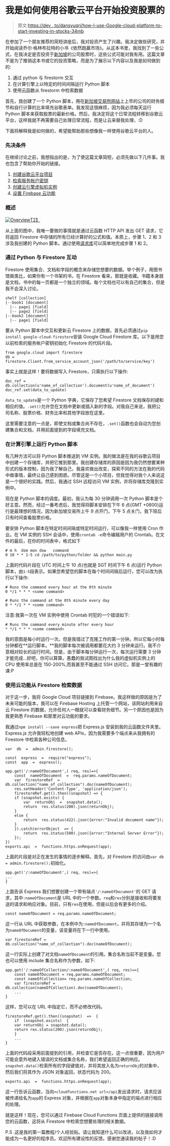 # 我是如何使用谷歌云平台开始投资股票的

> 原文:[https://dev . to/dansyuqri/how-I-use-Google-cloud-platform-to-start-investing-in-stocks-34mb](https://dev.to/dansyuqri/how-i-used-google-cloud-platform-to-start-investing-in-stocks-34mb)

在参加了一个朋友推荐的简短讲座后，我对投资产生了兴趣。我决定做些研究，并开始阅读乔尔·格林布拉特的小书《依然跑赢市场》。从这本书里，我找到了一些公式，在我决定是否投资于[新加坡](https://en.wikipedia.org/wiki/Singapore)的公司股票时，这些公式可能对我有用。这篇文章不是为了推销这本书或它的投资策略，而是为了展示以下内容以及我是如何做到的:

1.  通过 python 与 firestorm 交互
2.  在计算引擎上以特定的时间间隔运行 Python 脚本
3.  使用云函数从 firestorm 中检索数据

首先，我创建了一个 Python 脚本，用在[新加坡交易所网站](http://sgx.com/wps/portal/sgxweb/home/!ut/p/a1/04_Sj9CPykssy0xPLMnMz0vMAfGjzOKNHB1NPAycDSz9wwzMDTxD_Z2Cg8PCDANdjYEKIoEKDHAARwNC-sP1o8BK8JhQkBthkO6oqAgAzDYPQQ!!/dl5/d5/L2dBISEvZ0FBIS9nQSEh/)上上市的公司的财务细节和自行计算的比率填充谷歌表单。我发现这很麻烦，因为我必须每天运行 Python 脚本来获取股票的最新价格。然后，我决定将这个日常流程转移到谷歌云平台，这样我就不再需要自己处理日常流程，而是让云来替我处理，:D

下面将解释我是如何做的，希望能帮助那些想像我一样使用谷歌云平台的人。

### [](#prerequisites)**先决条件**

在继续讨论之前，我想指出的是，为了使这篇文章简短，必须先做以下几件事。我也包含了帮助你开始的链接。

1.  [创建谷歌云平台项目](https://cloud.google.com/resource-manager/docs/creating-managing-projects)
2.  [检索服务帐户密钥](https://cloud.google.com/iam/docs/creating-managing-service-account-keys#iam-service-account-keys-create-gcloud)
3.  [创建云引擎虚拟机实例](https://cloud.google.com/compute/docs/instances/create-start-instance)
4.  [设置 Firebase 云功能](https://firebase.google.com/docs/functions/get-started)

### [](#overview)**概述**

[![Overview](../Images/bdee430f1dba4f0a6b266ab8c3888333.png)T2】](https://res.cloudinary.com/practicaldev/image/fetch/s--v_FYSAkb--/c_limit%2Cf_auto%2Cfl_progressive%2Cq_auto%2Cw_880/https://lh3.googleusercontent.com/0Hu_uP6l37EDMuwCmPb1Ty3NMX9RlGdBB6qU-ne03OdwwXrshRTe6mNd5BeHqyQL7uLTeKtcuc9COVvv75MA%3Dw1920-h920)

从上面的图中，我唯一要做的事情就是通过云函数 HTTP API 发出 GET 请求，它将返回 Firestore 中存储的所有已经计算好的公式和值。本质上，步骤 1、2 和 3 涉及我创建的 Python 脚本。通过使用[请求库](http://docs.python-requests.org/en/master/)可以简单地完成步骤 1 和 2。

### [](#interacting-with-firestore-through-python)**通过 Python 与 Firestore 互动**

Firestore 使用集合、文档和字段的概念来存储您想要的数据。举个例子，用图书馆做类比，如果你有一个书架的书，在 Firestore 看来，那就是收藏。书籍本身就是文档，书中的每一页都是一个独立的领域。每个文档也可以有自己的集合，但是我不会深入讨论。

```
shelf [collection]
|--book1 [document]
  |-- page1 [field]
  |-- page2 [field]
|--book2 [document]
  |-- page1 [field] 
```

要从 Python 脚本中交互和更新云 Firestore 上的数据，首先必须通过`pip install google-cloud-firestore`安装 Google Cloud Firestore 库。以下是用您以前检索的服务帐户密钥初始化 Firestore 的代码片段。

```
from google.cloud import firestore
db = firestore.Client.from_service_account_json('/path/to/service/key') 
```

事实上就是这样！要将数据写入 Firestore，只需执行以下操作:

```
doc_ref = db.collection(u'name_of_collection').document(u'name_of_document')
doc_ref.set(data_to_update) 
```

`data_to_update`是一个 Python 字典，它保存了您希望 Firestore 文档保存的键和相应的值。`.set()`允许您在文档中更新或插入新的字段。对我自己来说，我把公司名称、股票价格、财务比率和其他字段放在这里。

这里需要注意的一点是，即使文档或集合尚不存在，`.set()`函数也会自动为您创建集合和文档，并用前面提到的字段填充文档。

### [](#running-a-python-script-on-compute-engine)**在计算引擎上运行 Python 脚本**

有几种方法可以将 Python 脚本推送到 VM 实例。我的做法是在我的谷歌云项目中创建一个存储库，并把它推到那里。我创建存储库的原因是因为我仍然想要某种形式的版本控制，因为我了解自己，我喜欢做出改变，探索不同的方法在我的代码中做事情，最终让自己感到困惑。尽管这是一个小项目，但我觉得对我个人来说这是一个很好的实践。然后，我通过 SSH 远程访问 VM 实例，并将存储库克隆到实例中。

现在是 Python 脚本的调度。最初，我认为每 30 分钟调用一次 Python 脚本是个好主意。然而，经过一番考虑后，我觉得将脚本安排在下午 6 点(GMT +0800)运行是最理想的情况，因为新加坡交易所上午 9 点开门，下午 5 点关门，我下班后只有时间查看股票价格。

要安排 Python 脚本在特定时间间隔或特定时间运行，可以像我一样使用 Cron 作业。在 VM 实例的 SSH 会话中，使用`crontab -e`命令编辑用户的 Crontab。在文件的最后，在你的时间表中，格式如下

```
# m h  dom mon dow   command
0 10 * * 1-5 cd /path/to/python/folder && python main.py 
```

上面的代码片段在 UTC 时间上午 10 点(也就是 SGT 时间下午 6 点)运行 Python 脚本，由`1-5`段表示。如果您希望您的脚本在每个时间间隔后运行，您可以改为执行以下操作:

```
# Runs the command every hour at the 0th minute
0 */1 * * * <some command>

# Runs the command at the 0th minute every day
0 * */1 * * <some command> 
```

注意:我第一次在 VM 实例中使用 Crontab 时犯的一个错误如下:

```
# Runs the command every minute after every hour
* */1 * * * <some command> 
```

我的意图是每小时运行一次。但是我错过了克隆工作的第一分钟。所以它每小时每分钟都在**运行脚本。**我的脚本每次被调用都要花大约 3 分钟来运行。我不介意相对较长的运行时间。但是，由于脚本每分钟运行一次，每次运行需要 3 分钟才能完成...好吧，你可以算算。愚蠢的我试图找出为什么我的虚拟机实例上的 CPU 使用率总是在 150-200%,而我甚至不能通过 SSH 访问它。那是一堂有趣的课:P

### [](#using-cloud-functions-to-retrieve-data-from-firestore)**使用云功能从 Firestore 检索数据**

对于这一步，我将 Google Cloud 项目链接到 Firebase。我这样做的原因是为了未来可能的版本，我可以在 Firebase Hosting 上托管一个网站，该网站利用来自云 Firestore 的数据，允许任何人一眼就可以查看财务细节。另一个原因也是因为我更熟悉 Firebase 和那里对云功能的要求。

我通过`npm install --save express`把 Express.js 安装到我的云函数文件夹里。Express.js 允许我轻松地创建 web APIs，因为我需要多个端点来从我拥有的 Firestore 中检索各种公司信息。

```
var  db  =  admin.firestore();

const  express  =  require("express");
const  app  =  express();

app.get('/:nameOfDocument',( req, res)=>{
    const  nameOfDocument  =  req.params.nameOfDocument;
    var  firestoreRef  =  db.collection("name_of_collection").doc(nameOfDocument);
    res.setHeader('Content-Type', 'application/json');
    firestoreRef.get().then((snapshot) => {
    if (snapshot.exists) {
        var  returnObj  =  snapshot.data();
        return  res.status(200).json(returnObj);
    }
    else {
        return  res.status(422).json({error:"Invalid document name"});
    }
    }).catch(errorObject  => {
        return  res.status(500).json({error:"Internal Server Error"});
    });
})
exports.api  =  functions.https.onRequest(app); 
```

上面的片段是对正在发生的事情的逐步解释。首先，对 Firestore 的访问由`var db = admin.firestore();`初始化。

```
app.get('/:nameOfDocument',( req, res)=>{
...
} 
```

上面告诉 Express 我们想要创建一个带有端点`'/:nameOfDocument'`的 GET 请求，其中`:nameOfDocument`是 URL 中的一个参数。`req`和`res`分别是接收和将要发送的请求和响应对象。目前，只有`res`在使用，但是以后会有更多的介绍。

```
const nameOfDocument = req.params.nameOfDocument; 
```

这一行从 URL 中获取参数，在本例中为`:nameOfDocument`，并将其存储为一个名为`nameOfDocument`的变量，该变量将在下一行中使用。

```
var firestoreRef = db.collection("name_of_collection").doc(nameOfDocument); 
```

这一行实际上创建了对文档`nameOfDocument`的引用。集合名称当前不是变量。您也可以使用 include 集合名称作为参数，如下:

```
app.get('/:nameOfCollection/:nameOfDocument',( req, res)=>{
    const nameOfDocument = req.params.nameOfDocument;
    const nameOfCollection= req.params.nameOfCollection;
    var firestoreRef = db.collection(nameOfCollection).doc(nameOfDocument);
    ...
} 
```

这样，您可以在 URL 中指定它，而不必修改代码。

```
firestoreRef.get().then((snapshot)  =>  {
    if  (snapshot.exists)  {  
    var returnObj = snapshot.data();  
    return res.status(200).json(returnObj);  
    }
    ...
} 
```

上面的代码段采用前面提到的引用，并检查它是否存在。这一点很重要，因为用户可能会意外地键入错误的文档或集合名称，我们希望返回正确的响应。`snapshot.data()`检索所有的字段键值对，并将其放入名为`returnObj`的对象中，然后我们将其作为 JSON 对象返回，状态代码为 200。

```
exports.api  =  functions.https.onRequest(app); 
```

这一行告诉云函数，当向`<cloudfunctions.net url>/api`发出请求时，请求应该被传递给名为`app`的 Express 对象，并根据在`app`对象本身中指定的端点进行相应的处理。

就是这样！现在，您可以通过 Firebase Cloud Functions 页面上提供的链接调用您的云函数，这将从 Firestore 中检索您想要处理的相关数据。

P.S .这是我的第一篇教程/个人经验贴。请让我知道什么可以改进，以及我如何才能成为一名更好的程序员。欢迎所有建设性的反馈。感谢您通读我的帖子！:D